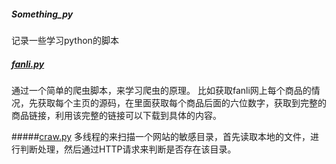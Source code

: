 ##### Something_py
记录一些学习python的脚本
##### [fanli.py](https://github.com/sie504/Something_py/blob/master/fanli.py)
通过一个简单的爬虫脚本，来学习爬虫的原理。
比如获取fanli网上每个商品的情况，先获取每个主页的源码，在里面获取每个商品后面的六位数字，获取到完整的商品链接，利用该完整的链接可以下载到具体的内容。

#####[craw.py](https://github.com/sie504/Something_py/blob/master/craw.py)
多线程的来扫描一个网站的敏感目录，首先读取本地的文件，进行判断处理，然后通过HTTP请求来判断是否存在该目录。
